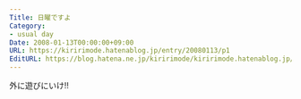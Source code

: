 ```yaml
---
Title: 日曜ですよ
Category:
- usual day
Date: 2008-01-13T00:00:00+09:00
URL: https://kiririmode.hatenablog.jp/entry/20080113/p1
EditURL: https://blog.hatena.ne.jp/kiririmode/kiririmode.hatenablog.jp/atom/entry/8454420450078215709
---
```



外に遊びにいけ!!
